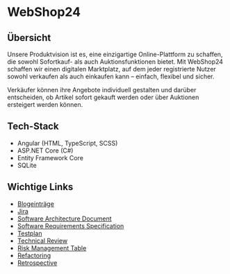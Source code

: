 # WebShop24
## Übersicht
Unsere Produktvision ist es, eine einzigartige Online-Plattform zu schaffen, die sowohl Sofortkauf- als auch Auktionsfunktionen bietet. Mit WebShop24 schaffen wir einen digitalen Marktplatz, auf dem jeder registrierte Nutzer sowohl verkaufen als auch einkaufen kann – einfach, flexibel und sicher.

Verkäufer können ihre Angebote individuell gestalten und darüber entscheiden, ob Artikel sofort gekauft werden oder über Auktionen ersteigert werden können.
## Tech-Stack
- Angular (HTML, TypeScript, SCSS)
- ASP.NET Core (C#)
- Entity Framework Core
- SQLite
## Wichtige Links
- [Blogeinträge](https://github.com/lucariebel/online-shop/discussions)
- [Jira](https://webshop24.atlassian.net/jira/software/projects/WSP/summary)
- [Software Architecture Document](https://github.com/lucariebel/online-shop/blob/main/doc/SoftwareArchitectureDocument.md)
- [Software Requirements Specification](https://github.com/lucariebel/online-shop/blob/main/doc/SoftwareRequirementsSpecification.md)
- [Testplan](https://github.com/lucariebel/online-shop/blob/main/doc/testplan.md)
- [Technical Review](https://github.com/lucariebel/online-shop/blob/main/doc/TechnicalReview.md)
- [Risk Management Table](https://github.com/lucariebel/online-shop/blob/main/doc/RMMM.xlsx)
- [Refactoring](https://github.com/lucariebel/online-shop/blob/main/doc/Refactoring.md)
- [Retrospective](https://github.com/lucariebel/online-shop/blob/main/doc/Retrospective.png)
